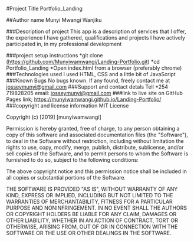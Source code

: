 #Project Title
Portfolio_Landing

##Author name
Munyi Mwangi Wanjiku

###Description of project
This app is a description of services that I offer, the experience I have gathered, qualifications and projects I have actively participated in, in my professional development

###project setup instructions
*git clone (https://github.com/Munyiwamwangi/Landing-Portfolio.git)
*cd Portfolio_Landing
*Open index.html from a browser (preferably chrome)
###Technologies used
I used HTML, CSS and a little bit of JavaScript
###Known Bugs
No bugs known. If any found, freely contact me at josseymunyi@gmail.com
###Support and contact detals
Tell +254 719828205
email: josseymunyi@gmail.com
###link to live site on GitHub Pages
 link;  https://munyiwamwangi.github.io/Landing-Portfolio/
###copyright and license information
MIT License

Copyright (c) [2019] [munyiwamwangi]

Permission is hereby granted, free of charge, to any person obtaining a copy
of this software and associated documentation files (the "Software"), to deal
in the Software without restriction, including without limitation the rights
to use, copy, modify, merge, publish, distribute, sublicense, and/or sell
copies of the Software, and to permit persons to whom the Software is
furnished to do so, subject to the following conditions:

The above copyright notice and this permission notice shall be included in all
copies or substantial portions of the Software.

THE SOFTWARE IS PROVIDED "AS IS", WITHOUT WARRANTY OF ANY KIND, EXPRESS OR
IMPLIED, INCLUDING BUT NOT LIMITED TO THE WARRANTIES OF MERCHANTABILITY,
FITNESS FOR A PARTICULAR PURPOSE AND NONINFRINGEMENT. IN NO EVENT SHALL THE
AUTHORS OR COPYRIGHT HOLDERS BE LIABLE FOR ANY CLAIM, DAMAGES OR OTHER
LIABILITY, WHETHER IN AN ACTION OF CONTRACT, TORT OR OTHERWISE, ARISING FROM,
OUT OF OR IN CONNECTION WITH THE SOFTWARE OR THE USE OR OTHER DEALINGS IN THE
SOFTWARE.
